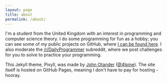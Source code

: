 ```yaml
---
layout: page
title: about
permalink: /about/
---
```


I'm a student from the United Kingdom with an interest in programming and computer science theory. I do some programming for fun as a hobby; you can see some of my public projects on GitHub, where [I can be found here](https://github.com/Quackmatic). I also moderate the [/r/DailyProgrammer](http://reddit.com/r/DailyProgrammer) subreddit, where we post challenges for you to solve to practice your programming.

This Jekyll theme, Pixyll, was made by [John Otander](http://johnotander.com) ([@4lpine](https://twitter.com/4lpine)). The site itself is hosted on GitHub Pages, meaning I don't have to pay for hosting - hooray.
